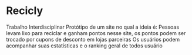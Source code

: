 # Recicly
 Trabalho Interdisciplinar 
Protótipo de um site no qual a ideia é:
Pessoas levam lixo para reciclar e ganham pontos nesse site, os pontos podem ser trocado por cupons de desconto em lojas parceiras
Os usuários podem acompanhar suas estatísticas e o ranking geral de todos usuário
